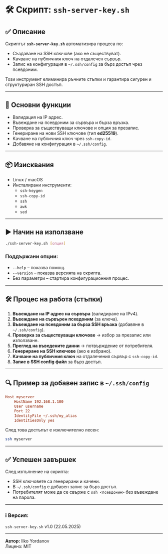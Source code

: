 # 🛠️ Скрипт: `ssh-server-key.sh`

## ✅ Описание
Скриптът **`ssh-server-key.sh`** автоматизира процеса по:
- Създаване на SSH ключове (ако не съществуват).
- Качване на публичния ключ на отдалечен сървър.
- Запис на конфигурация в `~/.ssh/config` за бърз достъп чрез псевдоним.

Този инструмент елиминира ръчните стъпки и гарантира сигурен и структуриран SSH достъп.

---

## 🔑 Основни функции
- Валидация на IP адрес.
- Въвеждане на псевдоним за сървъра и бърза връзка.
- Проверка за съществуващи ключове и опция за презапис.
- Генериране на нови SSH ключове (тип **ed25519**).
- Качване на публичния ключ чрез `ssh-copy-id`.
- Добавяне на конфигурация в `~/.ssh/config`.

---

## 📦 Изисквания
- Linux / macOS
- Инсталирани инструменти:
  - `ssh-keygen`
  - `ssh-copy-id`
  - `ssh`
  - `awk`
  - `sed`

---

## ▶️ Начин на използване
```bash
./ssh-server-key.sh [опция]
```

### Поддържани опции:
- `--help` – показва помощ.
- `--version` – показва версията на скрипта.
- Без параметри – стартира конфигурационния процес.

---

## 🛠️ Процес на работа (стъпки)
1. **Въвеждане на IP адрес на сървъра** (валидиране на IPv4).
2. **Въвеждане на сървърен псевдоним** (за ключа).
3. **Въвеждане на псевдоним за бърза SSH връзка** (добавяне в `~/.ssh/config`).
4. **Проверка за съществуващи ключове** → избор за презапис или използване.
5. **Преглед на въведените данни** → потвърждение от потребителя.
6. **Генериране на SSH ключове** (ако е избрано).
7. **Качване на публичния ключ** на отдалечения сървър с `ssh-copy-id`.
8. **Запис в SSH config файл** за бърз достъп.

---

## 🔍 Пример за добавен запис в `~/.ssh/config`
```ini
Host myserver
    HostName 192.168.1.100
    User username
    Port 22
    IdentityFile ~/.ssh/my_alias
    IdentitiesOnly yes
```

След това достъпът е изключително лесен:
```bash
ssh myserver
```

---

## ✅ Успешен завършек
След изпълнение на скрипта:
- SSH ключовете са генерирани и качени.
- В `~/.ssh/config` е добавен запис за бърз достъп.
- Потребителят може да се свърже с `ssh <псевдоним>` без въвеждане на парола.

---

### ℹ️ Версия:
`ssh-server-key.sh` v1.0 (22.05.2025)

---

**Автор:** Ilko Yordanov  
Лиценз: MIT  
